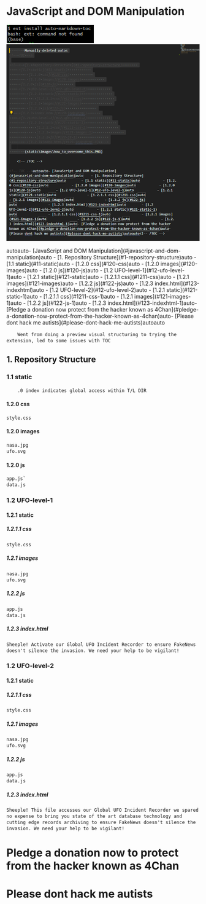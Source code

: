 # JavaScript and DOM Manipulation

<a id="needSome #Help with navigating_Markdown_TOC_Ext" name="header"></a>
<a id="needSome #Not sure which ext adds  in TOC" name="header"></a>

![how_to_overcome_this](static\images\how_to_overcome_this.PNG)
![I_believe_the_auto_TOC_problem_is_from_the_ext_install_issue](static\images\I_believe_the_auto_TOC_problem_is_from_the_ext_install_issue.PNG)

<!-- TOC -->autoauto- [JavaScript and DOM Manipulation](#javascript-and-dom-manipulation)auto    - [1. Repository Structure](#1-repository-structure)auto        - [1.1 static](#11-static)auto            - [1.2.0 css](#120-css)auto            - [1.2.0 images](#120-images)auto            - [1.2.0 js](#120-js)auto        - [1.2 UFO-level-1](#12-ufo-level-1)auto            - [1.2.1 static](#121-static)auto                - [1.2.1.1 css](#1211-css)auto                - [1.2.1 images](#121-images)auto                - [1.2.2 js](#122-js)auto                - [1.2.3 index.html](#123-indexhtml)auto        - [1.2 UFO-level-2](#12-ufo-level-2)auto            - [1.2.1 static](#121-static-1)auto                - [1.2.1.1 css](#1211-css-1)auto                - [1.2.1 images](#121-images-1)auto                - [1.2.2 js](#122-js-1)auto                - [1.2.3 index.html](#123-indexhtml-1)auto- [Pledge a donation now protect from the hacker known as 4Chan](#pledge-a-donation-now-protect-from-the-hacker-known-as-4chan)auto- [Please dont hack me autists](#please-dont-hack-me-autists)autoauto<!-- /TOC -->




        Went from doing a preview visual structuring to trying the extension, led to some issues with TOC
## 1. Repository Structure

### 1.1 static

        .0 index indicates global access within T/L DIR
#### 1.2.0 css 
    style.css
#### 1.2.0 images
    nasa.jpg
    ufo.svg
#### 1.2.0 js
    app.js`
    data.js

### 1.2 UFO-level-1
#### 1.2.1 static
##### 1.2.1.1 css
    style.css
##### 1.2.1 images
    nasa.jpg
    ufo.svg
##### 1.2.2 js
    app.js
    data.js
##### 1.2.3 index.html
    Sheeple! Activate our Global UFO Incident Recorder to ensure FakeNews doesn't silence the invasion. We need your help to be vigilant!

### 1.2 UFO-level-2
#### 1.2.1 static
##### 1.2.1.1 css
    style.css
##### 1.2.1 images
    nasa.jpg
    ufo.svg
##### 1.2.2 js
    app.js
    data.js
##### 1.2.3 index.html
    Sheeple! This file accesses our Global UFO Incident Recorder we spared no expense to bring you state of the art database technology and cutting edge records archiving to ensure FakeNews doesn't silence the invasion. We need your help to be vigilant! 

# Pledge a donation now to protect from the hacker known as 4Chan 

# Please dont hack me autists



